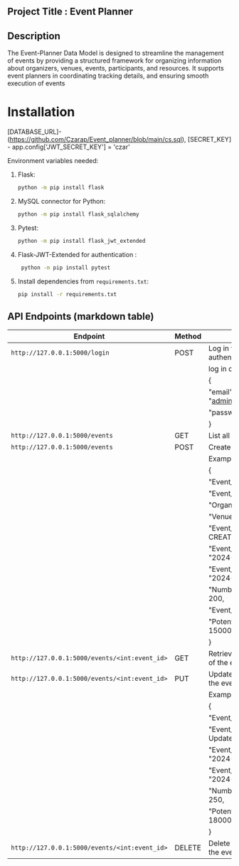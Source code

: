 ## Project Title : Event Planner 
## Description
The Event-Planner Data Model is designed to streamline the management of events by providing a structured framework for organizing information about organizers, venues, events, participants, and resources. It supports event planners in coordinating  tracking details, and ensuring smooth execution of events

# Installation
[DATABASE_URL]-(https://github.com/Czarap/Event_planner/blob/main/cs.sql),
[SECRET_KEY] - app.config['JWT_SECRET_KEY'] = 'czar'  


Environment variables needed:
1. Flask:
    ```bash
    python -m pip install flask
    ```
2. MySQL connector for Python:
    ```bash
    python -m pip install flask_sqlalchemy
    ```
3. Pytest:
    ```bash
    python -m pip install flask_jwt_extended
    ```
4. Flask-JWT-Extended for authentication :
    ```bash
     python -m pip install pytest
5. Install dependencies from `requirements.txt`:
    ```bash
    pip install -r requirements.txt
    ```

## API Endpoints (markdown table)
| Endpoint                                      | Method |                 Description                 |
|---------------------------------------------  |--------|---------------------------------------------|
| `http://127.0.0.1:5000/login`                 | POST   |  Log in for  JWT authentication token       |
|										        |        |            log in details                   |
|									            |	     |    {                                        |
|                                               |        |         "email": "admin@gmail.com",         |
|										        |	     |       "password": "password"                |
|                                               |        |                              }              |
| `http://127.0.0.1:5000/events`                | GET    | List all flight schedules                   |
| `http://127.0.0.1:5000/events`                | POST   |   Create a new data table                   |
|                                               |        |         Example Template                    |
|                                               |        |   {                                         |
|                                               |        |      "Event_Status_Code": 1,                |
|                                               |        |       "Event_Type_Code": 2,                 |
|                                               |        |        "Organizer_ID": 3,                   |
|                                               |        |        "Venue_ID": 4,                       |
|                                               |        |        "Event_Name": "Test CREATE",         |
|                                               |        |        "Event_Start_Date": "2024-01-10",    |
|                                               |        |        "Event_End_Date": "2024-01-12",      |
|                                               |        |        "Number_of_Participants": 200,       |
|                                               |        |        "Event_Duration": 3,                 |
|                                               |        |        "Potential_Cost": 15000.00           |
|                                               |        |        }                                    |
| `http://127.0.0.1:5000/events/<int:event_id>` | GET    | Retrieve the specifc data of the event_id   |
| `http://127.0.0.1:5000/events/<int:event_id>` | PUT    |  Updates existing data of the event_id      |
|                                               |        |            Example Template                 |
|                                               |        | {                                           |       
|                                               |        |       "Event_Status_Code": 2,               |
|                                               |        |       "Event_Name": "Test Update",          |
|                                               |        |       "Event_Start_Date": "2024-01-11",     |
|                                               |        |       "Event_End_Date": "2024-01-13",       |
|                                               |        |        "Number_of_Participants": 250,       |
|                                               |        |        "Potential_Cost": 18000.00           |
|                                               |        |                                    }        |
| `http://127.0.0.1:5000/events/<int:event_id>` | DELETE | Delete the specific data of the event_id    |
